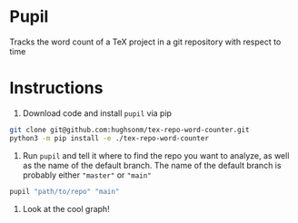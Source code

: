 # Pupil
Tracks the word count of a TeX project in a git repository with respect to time
# Instructions
1. Download code and install `pupil` via pip
```bash
git clone git@github.com:hughsonm/tex-repo-word-counter.git
python3 -m pip install -e ./tex-repo-word-counter
```

1. Run `pupil` and tell it where to find the repo you want to analyze, as well as the name of the default branch.
The name of the default branch is probably either `"master"` or `"main"`
```bash
pupil "path/to/repo" "main"
```

1. Look at the cool graph!
